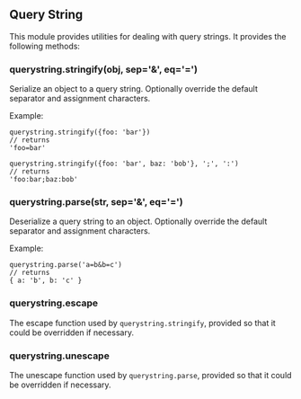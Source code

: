 ## Query String

This module provides utilities for dealing with query strings.
It provides the following methods:

### querystring.stringify(obj, sep='&', eq='=')

Serialize an object to a query string.
Optionally override the default separator and assignment characters.

Example:

    querystring.stringify({foo: 'bar'})
    // returns
    'foo=bar'

    querystring.stringify({foo: 'bar', baz: 'bob'}, ';', ':')
    // returns
    'foo:bar;baz:bob'

### querystring.parse(str, sep='&', eq='=')

Deserialize a query string to an object.
Optionally override the default separator and assignment characters.

Example:

    querystring.parse('a=b&b=c')
    // returns
    { a: 'b', b: 'c' }

### querystring.escape

The escape function used by `querystring.stringify`,
provided so that it could be overridden if necessary.

### querystring.unescape

The unescape function used by `querystring.parse`,
provided so that it could be overridden if necessary.
